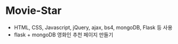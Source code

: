 # Movie-Star
- HTML, CSS, Javascript, jQuery, ajax, bs4, mongoDB, Flask 등 사용
- flask + mongoDB 영화인 추천 페이지 만들기
